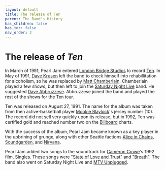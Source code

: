 ```yaml
---
layout: default
title: The release of Ten
parent: The Band's History
has_children: false
has_toc: false
nav_order: 3
---
```

# The release of *Ten*

In March of 1991, Pearl Jam entered [London Bridge Studios](https://pearljamopedia.ml/docs/Notable-Mentions/Locations/London-Bridge-Studios) to record [Ten](https://google.com). In May of 1991, [Dave Krusen](https://pearljamopedia.ml/docs/Notable-People/Past-Members/Dave-Krusen/) left the band to check himself into rehabillitation for alcoholism, so he was replaced by [Matt Chamberlain](https://pearljamopedia.ml/docs/Notable-People/Past-Members/Matt-Chamberlain/). Chamberlain played a few shows, but then left to join the [Saturday Night Live](https://pearljamopedia.ml/docs/Notable-Mentions/Television/SNL) band. He suggested [Dave Abbruzzese](https://pearljamopedia.ml/docs/Notable-People/Past-Members/Dave-Abbruzzese/). Abbruzzese joined the band and played the rest of the shows for the Ten tour.

Ten was released on August 27, 1991. The name for the album was taken from then active-basketball player [Mookie Blaylock](https://pearljamopedia.ml/docs/Notable-Mentions/People/Mookie-Blaylock)'s jersey number (10). The record did not sell very quickly upon its release, but in 1992, Ten was certified gold and reached number two on the [Billboard](https://google.com) charts. 

With the success of the album, Pearl Jam became known as a key player in the upbrining of grunge, along with other Seattle factions [Alice in Chains](https://pearljamopedia.ml/docs/Notable-People/Bands/Alice-in-Chains), [Soundgarden](https://pearljamopedia.ml/docs/Notable-Mentions/Bands/Soundgarden), and [Nirvana](https://pearljamopedia.ml/docs/Notable-Mentions/Bands/Nirvana).

Pearl Jam added two songs to the soundtrack for [Cameron Crowe](https://pearljamopedia.ml/docs/Notable-Mentions/People/Cameron-Crowe)'s 1992 film, [Singles](https://google.com). These songs were ["State of Love and Trust"](https://google.com) and ["Breath"](https://google.com). The band also went on Saturday Night Live and [MTV Unplugged](https://pearljamopedia.ml/docs/Notable-Mentions/Television/MTV-Unplugged).
